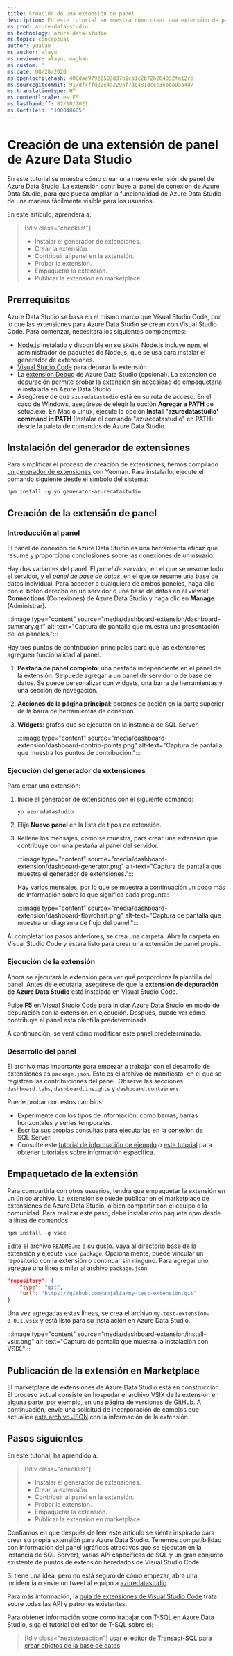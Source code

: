 ```yaml
---
title: Creación de una extensión de panel
description: En este tutorial se muestra cómo crear una extensión de panel para agregar funcionalidad personalizada a Azure Data Studio.
ms.prod: azure-data-studio
ms.technology: azure-data-studio
ms.topic: conceptual
author: yualan
ms.author: alayu
ms.reviewer: alayu, maghan
ms.custom: ''
ms.date: 08/28/2020
ms.openlocfilehash: 400dae97922503d37b1ca1c2b726264032fa12cb
ms.sourcegitcommit: 917df4ffd22e4a229af7dc481dcce3ebba0aa4d7
ms.translationtype: HT
ms.contentlocale: es-ES
ms.lasthandoff: 02/10/2021
ms.locfileid: "100048605"
---
```

# <a name="create-an-azure-data-studio-dashboard-extension"></a>Creación de una extensión de panel de Azure Data Studio

En este tutorial se muestra cómo crear una nueva extensión de panel de Azure Data Studio. La extensión contribuye al panel de conexión de Azure Data Studio, para que pueda ampliar la funcionalidad de Azure Data Studio de una manera fácilmente visible para los usuarios.

En este artículo, aprenderá a:

> [!div class="checklist"]
> - Instalar el generador de extensiones.
> - Crear la extensión.
> - Contribuir al panel en la extensión.
> - Probar la extensión.
> - Empaquetar la extensión.
> - Publicar la extensión en marketplace.

## <a name="prerequisites"></a>Prerrequisitos

Azure Data Studio se basa en el mismo marco que Visual Studio Code, por lo que las extensiones para Azure Data Studio se crean con Visual Studio Code. Para comenzar, necesitará los siguientes componentes:

- [Node.js](https://nodejs.org) instalado y disponible en su `$PATH`. Node.js incluye [npm](https://www.npmjs.com/), el administrador de paquetes de Node.js, que se usa para instalar el generador de extensiones.
- [Visual Studio Code](https://code.visualstudio.com) para depurar la extensión.
- La [extensión Debug](https://marketplace.visualstudio.com/items?itemName=ms-mssql.sqlops-debug) de Azure Data Studio (opcional). La extensión de depuración permite probar la extensión sin necesidad de empaquetarla e instalarla en Azure Data Studio.
- Asegúrese de que `azuredatastudio` está en su ruta de acceso. En el caso de Windows, asegúrese de elegir la opción **Agregar a PATH** de setup.exe. En Mac o Linux, ejecute la opción **Install 'azuredatastudio' command in PATH** (Instalar el comando "azuredatastudio" en PATH) desde la paleta de comandos de Azure Data Studio.

## <a name="install-the-extension-generator"></a>Instalación del generador de extensiones

Para simplificar el proceso de creación de extensiones, hemos compilado [un generador de extensiones](https://code.visualstudio.com/docs/extensions/yocode) con Yeoman. Para instalarlo, ejecute el comando siguiente desde el símbolo del sistema:

```console
npm install -g yo generator-azuredatastudio
```

## <a name="create-your-dashboard-extension"></a>Creación de la extensión de panel

### <a name="introduction-to-the-dashboard"></a>Introducción al panel

El panel de conexión de Azure Data Studio es una herramienta eficaz que resume y proporciona conclusiones sobre las conexiones de un usuario.

Hay dos variantes del panel. El *panel de servidor*, en el que se resume todo el servidor, y el *panel de base de datos*, en el que se resume una base de datos individual. Para acceder a cualquiera de ambos paneles, haga clic con el botón derecho en un servidor o una base de datos en el viewlet **Connections** (Conexiones) de Azure Data Studio y haga clic en **Manage** (Administrar).

:::image type="content" source="media/dashboard-extension/dashboard-summary.gif" alt-text="Captura de pantalla que muestra una presentación de los paneles.":::

Hay tres puntos de contribución principales para que las extensiones agreguen funcionalidad al panel:

1. **Pestaña de panel completo**: una pestaña independiente en el panel de la extensión. Se puede agregar a un panel de servidor o de base de datos. Se puede personalizar con widgets, una barra de herramientas y una sección de navegación.
2. **Acciones de la página principal**: botones de acción en la parte superior de la barra de herramientas de conexión.
3. **Widgets**: grafos que se ejecutan en la instancia de SQL Server.

   :::image type="content" source="media/dashboard-extension/dashboard-contrib-points.png" alt-text="Captura de pantalla que muestra los puntos de contribución.":::

### <a name="run-the-extension-generator"></a>Ejecución del generador de extensiones

Para crear una extensión:

1. Inicie el generador de extensiones con el siguiente comando:

   `yo azuredatastudio`

1. Elija **Nuevo panel** en la lista de tipos de extensión.

1. Rellene los mensajes, como se muestra, para crear una extensión que contribuye con una pestaña al panel del servidor.

   :::image type="content" source="media/dashboard-extension/dashboard-generator.png" alt-text="Captura de pantalla que muestra el generador de extensiones.":::

   Hay varios mensajes, por lo que se muestra a continuación un poco más de información sobre lo que significa cada pregunta:

   :::image type="content" source="media/dashboard-extension/dashboard-flowchart.png" alt-text="Captura de pantalla que muestra un diagrama de flujo del panel.":::

Al completar los pasos anteriores, se crea una carpeta. Abra la carpeta en Visual Studio Code y estará listo para crear una extensión de panel propia.

### <a name="run-the-extension"></a>Ejecución de la extensión

Ahora se ejecutará la extensión para ver qué proporciona la plantilla del panel. Antes de ejecutarla, asegúrese de que la **extensión de depuración de Azure Data Studio** está instalada en Visual Studio Code.

Pulse **F5** en Visual Studio Code para iniciar Azure Data Studio en modo de depuración con la extensión en ejecución. Después, puede ver cómo contribuye al panel esta plantilla predeterminada.

A continuación, se verá cómo modificar este panel predeterminado.

### <a name="develop-the-dashboard"></a>Desarrollo del panel

El archivo más importante para empezar a trabajar con el desarrollo de extensiones es `package.json`. Este es el archivo de manifiesto, en el que se registran las contribuciones del panel. Observe las secciones `dashboard.tabs`, `dashboard.insights` y `dashboard.containers`.

Puede probar con estos cambios:

- Experimente con los tipos de información, como barras, barras horizontales y series temporales.
- Escriba sus propias consultas para ejecutarlas en la conexión de SQL Server.
- Consulte este [tutorial de información de ejemplo](../tutorial-qds-sql-server.md) o [este tutorial](../tutorial-table-space-sql-server.md) para obtener tutoriales sobre información específica.

## <a name="package-your-extension"></a>Empaquetado de la extensión

Para compartirla con otros usuarios, tendrá que empaquetar la extensión en un único archivo. La extensión se puede publicar en el marketplace de extensiones de Azure Data Studio, o bien compartir con el equipo o la comunidad. Para realizar este paso, debe instalar otro paquete npm desde la línea de comandos.

```console
npm install -g vsce
```

Edite el archivo `README.md` a su gusto. Vaya al directorio base de la extensión y ejecute `vsce package`. Opcionalmente, puede vincular un repositorio con la extensión o continuar sin ninguno. Para agregar uno, agregue una línea similar al archivo `package.json`.

```json
"repository": {
    "type": "git",
    "url": "https://github.com/anjalia/my-test-extension.git"
}
```

Una vez agregadas estas líneas, se crea el archivo `my-test-extension-0.0.1.vsix` y está listo para su instalación en Azure Data Studio.

:::image type="content" source="media/dashboard-extension/install-vsix.png" alt-text="Captura de pantalla que muestra la instalación con VSIX.":::

## <a name="publish-your-extension-to-the-marketplace"></a>Publicación de la extensión en Marketplace

El marketplace de extensiones de Azure Data Studio está en construcción. El proceso actual consiste en hospedar el archivo VSIX de la extensión en alguna parte, por ejemplo, en una página de versiones de GitHub. A continuación, envíe una solicitud de incorporación de cambios que actualice [este archivo JSON](https://github.com/Microsoft/azuredatastudio/blob/release/extensions/extensionsGallery.json) con la información de la extensión.

## <a name="next-steps"></a>Pasos siguientes

En este tutorial, ha aprendido a:
> [!div class="checklist"]
> - Instalar el generador de extensiones.
> - Crear la extensión.
> - Contribuir al panel en la extensión.
> - Probar la extensión.
> - Empaquetar la extensión.
> - Publicar la extensión en marketplace.

Confiamos en que después de leer este artículo se sienta inspirado para crear su propia extensión para Azure Data Studio. Tenemos compatibilidad con información del panel (gráficos atractivos que se ejecutan en la instancia de SQL Server), varias API específicas de SQL y un gran conjunto existente de puntos de extensión heredados de Visual Studio Code.

Si tiene una idea, pero no está seguro de cómo empezar, abra una incidencia o envíe un tweet al equipo a [azuredatastudio](https://twitter.com/azuredatastudio).

Para más información, la [guía de extensiones de Visual Studio Code](https://code.visualstudio.com/docs/extensions/overview) trata sobre todas las API y patrones existentes.

Para obtener información sobre cómo trabajar con T-SQL en Azure Data Studio, siga el tutorial del editor de T-SQL sobre el:

> [!div class="nextstepaction"]
> [usar el editor de Transact-SQL para crear objetos de la base de datos](../tutorial-sql-editor.md)
